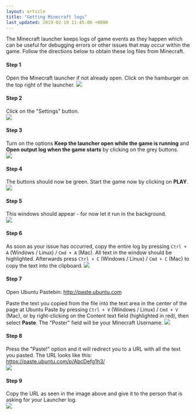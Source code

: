 ```yaml
---
layout: article
title: "Getting Minecraft logs"
last_updated: 2019-02-19 11:45:00 +0000
---
```


The Minecraft launcher keeps logs of game events as they happen which can be useful for debugging errors or other issues that may occur within the game. Follow the directions below to obtain these log files from Minecraft.

#### Step 1
Open the Minecraft launcher if not already open. Click on the hamburger on the top right of the launcher.
![](/static/images/support-articles/log/log-step1.png)


#### Step 2
Click on the "Settings" button.  
![](/static/images/support-articles/log/log-step2.png)

#### Step 3
Turn on the options **Keep the launcher open while the game is running** and **Open output log when the game starts** by clicking on the grey buttons.  
![](/static/images/support-articles/log/log-step3.png)

#### Step 4
The buttons should now be green. Start the game now by clicking on **PLAY**.  
![](/static/images/support-articles/log/log-step4.png)

#### Step 5
This windows should appear - for now let it run in the background.  
![](/static/images/support-articles/log/log-step5.png)

#### Step 6
As soon as your issue has occurred, copy the entire log by pressing `Ctrl + A` (Windows / Linux) / `Cmd + A` (Mac). All text in the window should be highlighted. Afterwards press `Ctrl + C` (Windows / Linux) / `Cmd + C` (Mac) to copy the text into the clipboard.
![](/static/images/support-articles/log/log-step6.png)

#### Step 7
Open Ubuntu Pastebin: http://paste.ubuntu.com

Paste the text you copied from the file into the text area in the center of the page at Ubuntu Paste by pressing `Ctrl + V` (Windows / Linux) / `Cmd + V` (Mac), or by right-clicking on the Content text field (highlighted in red), then select **Paste**. The "Poster" field will be your Minecraft Username.
![](/static/images/support-articles/log/log-step7.png)

#### Step 8
Press the "Paste!" option and it will redirect you to a URL with all the text you pasted. The URL looks like this: https://paste.ubuntu.com/p/AbcDefg1h3/  
![](/static/images/support-articles/log/log-step8.png)

#### Step 9
Copy the URL as seen in the image above and give it to the person that is asking for your Launcher log.  
![](/static/images/support-articles/log/log-step9.png)
